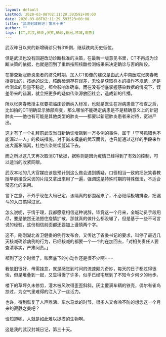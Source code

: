 ```yaml
---
layout: default
Lastmod: 2020-03-08T02:11:29.593592+00:00
date: 2020-03-08T02:11:29.593523+00:00
title: "武汉封城日记｜第三十天"
author: ""
tags: [CT,武汉,肺炎,张笑,确诊,新冠,核减,病患]
---
```


武汉昨日以来的新增确诊只有319例，继续跌向历史低位。

但是武汉也没有回避改动诊断标准的决策，在最新一版意见书里，CT不再成为诊断决策的依据，也就是回到了重新按照核酸检测结果来决定确诊与否的阶段。

在排查新冠肺炎患者的挤兑时期，加入CT影像的建议是由武大中南医院张笑春教授提出的，按她的说法，核酸检测存在误差，无论是获取样本的操作不规范，还是检测盒的质量不稳定，都会影响准确率，而在没有彻底掌握感染数据的情况下，误差带来的错漏，就会把更多的疑似传染源放回社会，造成新的传播。

所以张笑春教授主张要把临床诊断纳入标准，也就是医生在对病患做了检查之后，比如拍的CT明确显示肺部病变，那么哪怕不能确定病患是不是精确意义上的新冠肺炎——他也有可能是其他类型的肺炎——都要以新冠肺炎患者来对待，宽进严出。

这才有了一个礼拜前武汉当日新确诊增飙到一万多例的事件，属于「宁可抓错也不能漏过一人」的极端措施，对于尚未摸底的武汉而言，也只能通过这样的手段来作出大面积隔离，杜绝传染继续蔓延下去。

而之所以这几天再次取消CT依据，据称则是因为疫情已经得到了有效的控制，可以适当的收紧网眼。

武汉本地的几大官媒应该是预计到这么做会遇到质疑，口径相当一致的把张笑春教授早前接受采访的片段又拿出来用了一遍，强调这是特殊时期的特殊做法，不适合常态化的采用。

言下之意，不外乎现在大局已定，该隔离的都围起来了，不必继续极端排查，把漏斗的入口搞得过宽。

怎么说呢，于情于理，我都愿意相信这种说辞，毕竟这一个月来，全城动员手段用尽，要是依然无法摁住疫情扩散，那就真的做什么都没辙了，但是基于一些不可言说的经验，这份相信前面都还要加上谨慎两个字。

这不，刚刚湖北省卫健委的例行发布会，又传达了省委书记的要求，叫停了最近几天核减确诊病例的行为，已经核减的都要一个一个的在加回去，「对相关责任人要查清事实，严肃问责。」

都到了这个时候了，账面底下的小动作还是很不少啊⋯⋯

我依旧很好，毋需挂念，就是感觉到时间的流速颇为奇妙，每天的日子都过得很快，但是堆叠到一起，又显得慢了许多，似乎已经宅居到了不知今夕何夕的地步。

楼下的草坪久未修剪，灌木被风吹得歪歪斜斜，灰尘覆满车辆的铁壳，偶尔有雀鸟掠过，为空气里难得的注入了一丝活力。

也许，待到恢复了人声鼎沸、车水马龙的时节，很多人又会冷不防的想念这一个月来的寂静之美吧？

谁知道呢，人就是如此难以捉摸的生物啊。

这是我的武汉封城日记，第三十天。

